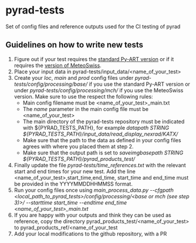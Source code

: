 # pyrad-tests
Set of config files and reference outputs used for the CI testing of pyrad

## Guidelines on how to write new tests

1. Figure out if your test requires the [standard Py-ART version](https://github.com/ARM-DOE/pyart) or if it requires the [version of MeteoSwiss](https://github.com/MeteoSwiss/pyart).
2. Place your input data in pyrad-tests/input_data/<name_of_your_test>
3. Create your *loc*, *main* and *prod* config files under *pyrad-tests/config/processing/base/* if you use the standard Py-ART version or under *pyrad-tests/config/processing/mch/* if you use the MeteoSwiss version. Make sure to use the respect the following rules:
    * Main config filename must be <name_of_your_test>_main.txt
    * The *name* parameter in the main config file must be <name_of_your_test>
    * The main directory of the pyrad-tests repository must be indicated with ${PYRAD_TESTS_PATH}, for example *datapath STRING ${PYRAD_TESTS_PATH}/input_data/read_display_nexrad/KATX/*
    * Make sure that the path to the data as defined in your config files agrees with where you placed them at step 2.
    * Make sure that the output path is set to *saveimgbasepath STRING ${PYRAD_TESTS_PATH}/pyrad_products_test/*
4. Finally update the file *pyrad-tests/time_references.txt* with the relevant start and end times for your new test. Add the line <name_of_your_test>,start_time,end_time, start_time and end_time must be provided in the YYYYMMDDHHMMSS format.
5. Run your config files once using *main_process_data.py --cfgpath <local_path_to_pyrad_tests>/config/processing/<base or mch (see step 3)>/ --starttime start_time --endtime end_time <name_of_your_test>_main.txt*
6. If you are happy with your outputs and think they can be used as reference, copy the directory pyrad_products_test/<name_of_your_test> to pyrad_products_ref/<name_of_your_test
7. Add your local modifications to the github repository, with a PR
